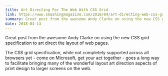 ```yaml
---
title: Art Directing For The Web With CSS Grid
link: https://www.smashingmagazine.com/2018/04/art-directing-web-css-grid/
summary: Great post from the awesome Andy Clarke on using the new CSS grid specification to art direct the layout of web pages. This quote resonates with me, <blockquote class="external">"If you’re at all serious about web design or development, you need to be serious about learning and using CSS Grid too."</blockquote>
date: 2018-04-13
---
```


Great post from the awesome Andy Clarke on using the new CSS grid specification to art direct the layout of web pages.

The CSS grid specification, while not completely supported across all browsers yet - come on Microsoft, get your act together - goes a long way to facilitate bringing many of the wonderful layout art direction aspects of print design to larger screens on the web.